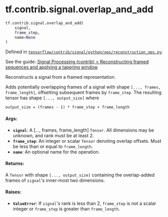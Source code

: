 <div itemscope itemtype="http://developers.google.com/ReferenceObject">
<meta itemprop="name" content="tf.contrib.signal.overlap_and_add" />
<meta itemprop="path" content="Stable" />
</div>

# tf.contrib.signal.overlap_and_add

``` python
tf.contrib.signal.overlap_and_add(
    signal,
    frame_step,
    name=None
)
```



Defined in [`tensorflow/contrib/signal/python/ops/reconstruction_ops.py`](https://www.tensorflow.org/code/tensorflow/contrib/signal/python/ops/reconstruction_ops.py).

See the guide: [Signal Processing (contrib) > Reconstructing framed sequences and applying a tapering window](../../../../../api_guides/python/contrib.signal.md#Reconstructing_framed_sequences_and_applying_a_tapering_window)

Reconstructs a signal from a framed representation.

Adds potentially overlapping frames of a signal with shape
`[..., frames, frame_length]`, offsetting subsequent frames by `frame_step`.
The resulting tensor has shape `[..., output_size]` where

    output_size = (frames - 1) * frame_step + frame_length

#### Args:

* <b>`signal`</b>: A [..., frames, frame_length] `Tensor`. All dimensions may be
    unknown, and rank must be at least 2.
* <b>`frame_step`</b>: An integer or scalar `Tensor` denoting overlap offsets. Must be
    less than or equal to `frame_length`.
* <b>`name`</b>: An optional name for the operation.


#### Returns:

A `Tensor` with shape `[..., output_size]` containing the overlap-added
frames of `signal`'s inner-most two dimensions.


#### Raises:

* <b>`ValueError`</b>: If `signal`'s rank is less than 2, `frame_step` is not a scalar
    integer or `frame_step` is greater than `frame_length`.